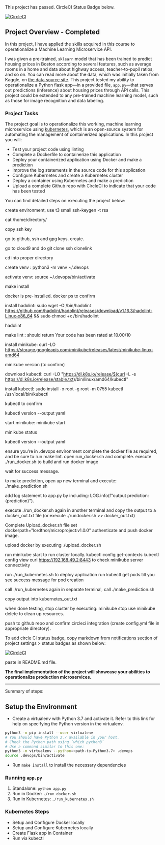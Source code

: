 This project has passed. CircleCI Status Badge below.

[![CircleCI](https://dl.circleci.com/status-badge/img/gh/oluwatola/project-ml-microservice-kubernetes/tree/main.svg?style=svg)](https://dl.circleci.com/status-badge/redirect/gh/oluwatola/project-ml-microservice-kubernetes/tree/main)

## Project Overview - Completed

In this project, I have applied the skills acquired in this course to operationalize a Machine Learning Microservice API. 

I was given a pre-trained, `sklearn` model that has been trained to predict housing prices in Boston according to several features, such as average rooms in a home and data about highway access, teacher-to-pupil ratios, and so on. You can read more about the data, which was initially taken from Kaggle, on [the data source site](https://www.kaggle.com/c/boston-housing). This project tested my ability to operationalize a Python flask app—in a provided file, `app.py`—that serves out predictions (inference) about housing prices through API calls. This project could be extended to any pre-trained machine learning model, such as those for image recognition and data labeling.

### Project Tasks

The project goal is to operationalize this working, machine learning microservice using [kubernetes](https://kubernetes.io/), which is an open-source system for automating the management of containerized applications. In this project you will:
* Test your project code using linting
* Complete a Dockerfile to containerize this application
* Deploy your containerized application using Docker and make a prediction
* Improve the log statements in the source code for this application
* Configure Kubernetes and create a Kubernetes cluster
* Deploy a container using Kubernetes and make a prediction
* Upload a complete Github repo with CircleCI to indicate that your code has been tested

You can find detailed steps on executing the project below:

create environment, use t3 small
ssh-keygen -t rsa

cat /home/directory/

copy ssh key

go to github, ssh and gpg keys. create.

go to cloud9 and do git clone ssh clonelink

cd into proper directory

create venv : python3 -m venv ~/.devops

activate venv: source ~/.devops/bin/activate

make install

docker is pre-installed. docker ps to confirm

install hadolint:
sudo wget -O /bin/hadolint https://github.com/hadolint/hadolint/releases/download/v1.16.3/hadolint-Linux-x86_64 && sudo chmod +x /bin/hadolint

hadolint 

make lint : should return Your code has been rated at 10.00/10

install minikube: curl -LO https://storage.googleapis.com/minikube/releases/latest/minikube-linux-amd64

minikube version (to confirm)

download kubectl: curl -LO "https://dl.k8s.io/release/$(curl -L -s https://dl.k8s.io/release/stable.txt)/bin/linux/amd64/kubectl"

install kubectl: sudo install -o root -g root -m 0755 kubectl /usr/local/bin/kubectl

kubectl to confirm

kubectl version --output yaml

start minikube: minikube start

minikube status

kubectl version --output yaml

ensure you're in .devops environment
complete the docker file as required, and be sure to run make lint.
open run_docker.sh and complete.
execute ./run_docker.sh to build and run docker image

wait for success message.

to make prediction, open up new terminal and execute: ./make_prediction.sh

add log statement to app.py by including: LOG.info(f"output prediction: {prediction}").

execute ./run_docker.sh again in another terminal and copy the output to a docker_out.txt file (or execute ./rundocker.sh >> docker_out.txt)

Complete Upload_docker.sh file
set dockerpath="lordthor/microproject:v1.0.0"
authenticate and push docker image.

upload  docker by executing ./upload_docker.sh

run minikube start to run cluster locally.
kubectl config get-contexts
kubectl config view
curl https://192.168.49.2:8443 to check minikube server connectivity

run  ./run_kubernetes.sh to deploy application
run    kubectl get pods    till you see success message for pod creation

call ./run_kubernetes again
in separate terminal, call ./make_prediction.sh

copy output into kubernetes_out.txt

when done testing, stop cluster by executing: minikube stop
use   minikube delete   to clean up resources.

push to github repo and confirm circleci integration (create config.yml file in appropriate directory).

To add circle CI status badge, copy markdown from notifications section of project settings > status badges as shown below:

[![CircleCI](https://dl.circleci.com/status-badge/img/gh/oluwatola/project-ml-microservice-kubernetes/tree/main.svg?style=svg)](https://dl.circleci.com/status-badge/redirect/gh/oluwatola/project-ml-microservice-kubernetes/tree/main)

paste in README.md file.

**The final implementation of the project will showcase your abilities to operationalize production microservices.**

---

Summary of steps:
## Setup the Environment

* Create a virtualenv with Python 3.7 and activate it. Refer to this link for help on specifying the Python version in the virtualenv. 
```bash
python3 -m pip install --user virtualenv
# You should have Python 3.7 available in your host. 
# Check the Python path using `which python3`
# Use a command similar to this one:
python3 -m virtualenv --python=<path-to-Python3.7> .devops
source .devops/bin/activate
```
* Run `make install` to install the necessary dependencies

### Running `app.py`

1. Standalone:  `python app.py`
2. Run in Docker:  `./run_docker.sh`
3. Run in Kubernetes:  `./run_kubernetes.sh`

### Kubernetes Steps

* Setup and Configure Docker locally
* Setup and Configure Kubernetes locally
* Create Flask app in Container
* Run via kubectl